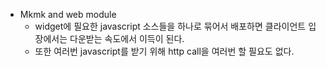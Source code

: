 - Mkmk and web module
  - widget에 필요한 javascript 소스들을 하나로 묶어서 배포하면 클라이언트 입장에서는 다운받는 속도에서 이득이 된다.
  - 또한 여러번 javascript를 받기 위해 http call을 여러번 할 필요도 없다.